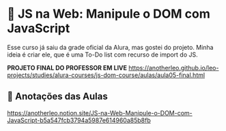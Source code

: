# 🧭 JS na Web: Manipule o DOM com JavaScript
Esse curso já saiu da grade oficial da Alura, mas gostei do projeto. Minha ideia é criar ele, que é uma To-Do list com recurso de import do JS.

**PROJETO FINAL DO PROFESSOR EM LIVE**
https://anotherleo.github.io/leo-projects/studies/alura-courses/js-dom-course/aulas/aula05-final.html

## 📖 Anotações das Aulas
https://anotherleo.notion.site/JS-na-Web-Manipule-o-DOM-com-JavaScript-b5a547fcb3794a5987e614960a85b8fb

